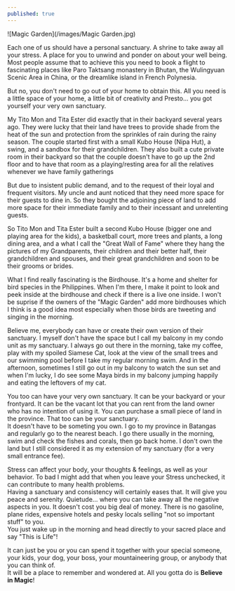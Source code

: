 ```yaml
---
published: true
---
```

![Magic Garden](/images/Magic Garden.jpg)

Each one of us should have a personal sanctuary. A shrine to take away all your stress. A place for you to unwind and ponder on about your well being.
Most people assume that to achieve this you need to book a flight to fascinating places like Paro Taktsang monastery in Bhutan, the Wulingyuan Scenic Area in China, or the dreamlike island in French Polynesia.

But no, you don't need to go out of your home to obtain this. All you need is a little space of your home, a little bit of creativity and Presto... you got yourself your very own sanctuary.

My Tito Mon and Tita Ester did exactly that in their backyard several years ago. They were lucky that their land have trees to provide shade from the heat of the sun and protection from the sprinkles of rain during the rainy season. 
The couple started first with a small Kubo House (Nipa Hut), a swing, and a sandbox for their grandchildren. They also built a cute private room in their backyard so that the couple doesn't have to go up the 2nd floor and to have that room as a playing/resting area for all the relatives whenever  we have family gatherings

But due to insistent public demand, and to the request of their loyal and frequent visitors. My uncle and aunt noticed that they need more space for their guests to dine in. So they bought the adjoining piece of land to add more space for their immediate family and to their incessant and unrelenting guests.

So Tito Mon and Tita Ester built a second Kubo House (bigger one and playing area for the kids), a basketball court, more trees and plants, a long dining area, and a what I call the "Great Wall of Fame" where they hang the pictures of my Grandparents, their children and their better half, their grandchildren and spouses, and their great grandchildren and soon to be their grooms or brides.

What I find really fascinating is the Birdhouse. It's a home and shelter for bird species in the Philippines.
When I'm there, I make it point to look and peek inside at the birdhouse and check if there is a live one inside. I won't be suprise if the owners of the "Magic Garden" add more birdhouses which I think is a good idea most especially when those birds are tweeting and singing in the morning.

Believe me, everybody can have or create their own version of their sanctuary. I myself don't have the space but I call my balcony in my condo unit as my sanctuary. I always go out there in the morning, take my coffee, play with my spoiled Siamese Cat, look at the view of the small trees and our swimming pool before I take my regular morning swim.
And in the afternoon, sometimes I still go out in my balcony to watch the sun set and when I'm lucky,
I do see some Maya birds in my balcony jumping happily and eating the leftovers of my cat.

You too can have your very own sanctuary. It can be your backyard or your frontyard. It can be the vacant lot that you can rent from the land owner who has no intention of using it. 
You can purchase a small piece of land in the province. That too can be your sanctuary.   
It doesn't have to be someting you own. I go to my province in Batangas and regularly go to the nearest beach. I go there usually in the morning, swim and check the fishes and corals, then go back home. I don't own the land but I still considered it as my extension of my sanctuary (for a very small entrance fee).

Stress can affect your body, your thoughts & feelings, as well as your behavior. To bad I might add that when you leave your Stress unchecked, it can contribute to many health problems.   
Having a sanctuary and consistency will certainly eases that. It will give you peace and serenity. Quietude... where you can take away all the negative aspects in you. It doesn't cost you big deal of money. There is no gasoline, plane rides, expensive hotels and pesky locals selling "not so important stuff" to you.   
You just wake up in the morning and head directly to your sacred place and say "This is Life"!

It can just be you or you can spend it together with your special someone, your kids, your dog, your boss, your mountaineering group, or anybody that you can think of.   
It will be a place to remember and wondered at. All you gotta do is **Believe in Magic**!
